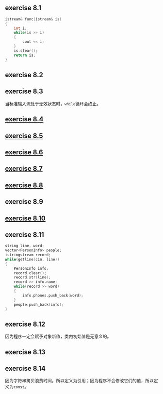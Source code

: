 ## exercise 8.1

``` c++
istream& func(istream& is)
{
    int i;
    while(is >> i)
    {
        cout << i;
    }
    is.clear();
    return is;
}
```

## exercise 8.2

## exercise 8.3

当标准输入流处于无效状态时，`while`循环会终止。

## [exercise 8.4](./8_4.cc)

## [exercise 8.5](./8_5.cc)

## [exercise 8.6](./8_6.cc)

## [exercise 8.7](./8_7.cc)

## [exercise 8.8](./8_8.cc)

## exercise 8.9

## [exercise 8.10](./8_10.cc)

## exercise 8.11

``` c++
string line, word;
vector<PersonInfo> people;
istringstream record;
while(getline(cin, line))
{
    PersonInfo info;
    record.clear();
    record.str(line);
    record >> info.name;
    while(record >> word)
    {
        info.phones.push_back(word);
    }
    people.push_back(info);
}
```

## exercise 8.12

因为程序一定会赋予对象新值，类内初始值是无意义的。

## exercise 8.13

## exercise 8.14

因为字符串拷贝浪费时间，所以定义为引用；因为程序不会修改它们的值，所以定义为`const`。